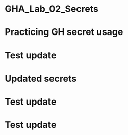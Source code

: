 # GHA_Lab_02_Secrets
# Practicing GH secret usage
# Test update
# Updated secrets
# Test update
# Test update